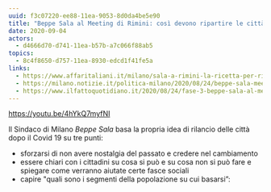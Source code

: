```yaml
---
uuid: f3c07220-ee88-11ea-9053-8d0da4be5e90
title: "Beppe Sala al Meeting di Rimini: così devono ripartire le città dopo il Covid"
date: 2020-09-04
actors:
  - d4666d70-d741-11ea-b57b-a7c066f88ab5
topics:
  - 8c4f8650-d757-11ea-8930-edcd1f41fe5a
links:
  - https://www.affaritaliani.it/milano/sala-a-rimini-la-ricetta-per-rilanciare-le-citta-dopo-il-covid-690679.html?ref=ig
  - https://milano.notizie.it/politica-milano/2020/08/24/beppe-sala-meeting-rimini/
  - https://www.ilfattoquotidiano.it/2020/08/24/fase-3-beppe-sala-al-meeting-di-rimini-non-bisogna-avere-nostalgia-del-passato-milano-ripartira-da-giovani-stranieri-e-solidarieta/5908525/
---
```

<https://youtu.be/4hYkQ7myfNI>

Il Sindaco di Milano *Beppe Sala* basa la propria idea di rilancio delle città dopo il Covid 19 su tre punti:

- sforzarsi di non avere nostalgia del passato e credere nel cambiamento
- essere chiari con i cittadini su cosa si può e su cosa non si può fare e spiegare come verranno aiutate certe fasce sociali
- capire "quali sono i segmenti della popolazione su cui basarsi”: